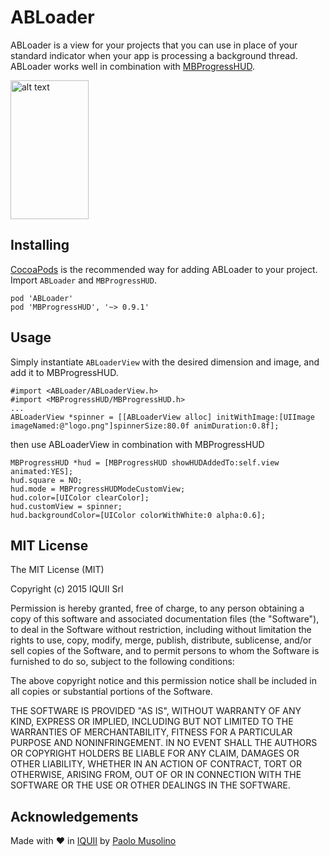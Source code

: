 ABLoader
============

ABLoader is a view for your projects that you can use in place of your standard indicator when your app is processing a background thread. ABLoader works well in combination with [MBProgressHUD](https://github.com/jdg/MBProgressHUD).

<img src="https://media.giphy.com/media/3o85xzyIPr7IufDL3i/giphy.gif" alt="alt text" style="width:125;height:222">

Installing
----------

[CocoaPods](http://cocoapods.org/) is the recommended way for adding ABLoader to your project. Import `ABLoader` and `MBProgressHUD`.

    pod 'ABLoader'
    pod 'MBProgressHUD', '~> 0.9.1'
	

Usage
-----

Simply instantiate `ABLoaderView` with the desired dimension and image, and add it to MBProgressHUD.

    #import <ABLoader/ABLoaderView.h>
    #import <MBProgressHUD/MBProgressHUD.h>
    ...
    ABLoaderView *spinner = [[ABLoaderView alloc] initWithImage:[UIImage imageNamed:@"logo.png"]spinnerSize:80.0f animDuration:0.8f];

then use ABLoaderView in combination with MBProgressHUD

	MBProgressHUD *hud = [MBProgressHUD showHUDAddedTo:self.view animated:YES];
	hud.square = NO;
	hud.mode = MBProgressHUDModeCustomView;
	hud.color=[UIColor clearColor];
	hud.customView = spinner;
	hud.backgroundColor=[UIColor colorWithWhite:0 alpha:0.6];


MIT License
----------------
The MIT License (MIT)

Copyright (c) 2015 IQUII Srl

Permission is hereby granted, free of charge, to any person obtaining a copy
of this software and associated documentation files (the "Software"), to deal
in the Software without restriction, including without limitation the rights
to use, copy, modify, merge, publish, distribute, sublicense, and/or sell
copies of the Software, and to permit persons to whom the Software is
furnished to do so, subject to the following conditions:

The above copyright notice and this permission notice shall be included in
all copies or substantial portions of the Software.

THE SOFTWARE IS PROVIDED "AS IS", WITHOUT WARRANTY OF ANY KIND, EXPRESS OR
IMPLIED, INCLUDING BUT NOT LIMITED TO THE WARRANTIES OF MERCHANTABILITY,
FITNESS FOR A PARTICULAR PURPOSE AND NONINFRINGEMENT. IN NO EVENT SHALL THE
AUTHORS OR COPYRIGHT HOLDERS BE LIABLE FOR ANY CLAIM, DAMAGES OR OTHER
LIABILITY, WHETHER IN AN ACTION OF CONTRACT, TORT OR OTHERWISE, ARISING FROM,
OUT OF OR IN CONNECTION WITH THE SOFTWARE OR THE USE OR OTHER DEALINGS IN
THE SOFTWARE.





Acknowledgements
----------------

Made with ❤️ in [IQUII](http://www.iquii.com) by [Paolo Musolino](https://github.com/Codeido)